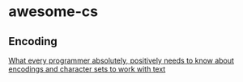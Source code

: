 # awesome-cs

## Encoding

[What every programmer absolutely, positively needs to know about encodings and character sets to work with text](https://kunststube.net/encoding/)
